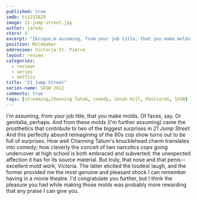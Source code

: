 ```yaml
---
published: true
imdb: tt1232829
image: 21-jump-street.jpg
author: jaredy 
stars: 4
excerpt: "I&rsquo;m assuming, from your job title, that you make molds. Of faces, say. Or genitalia, perhaps. And from these molds (I&rsquo;m further assuming) came the prosthetics that contribute to two of the biggest surprises in <em>21 Jump Street</em>.   And this perfectly absurd reimagining of the 80s cop show turns out to be full of surprises." 
position: Moldmaker
addressee: Victoria St. Pierre
layout: review
categories:
  - reviews
  - series
  - netflix
title: "21 Jump Street"
series-name: SXSW 2012
comments: true
tags: [streaming,Channing Tatum, comedy, Jonah Hill, Postcards, SXSW]
---
```

I'm assuming, from your job title, that you make molds. Of faces, say. Or genitalia, perhaps. And from these molds (I'm further assuming) came the prosthetics that contribute to two of the biggest surprises in _21 Jump Street_. And this perfectly absurd reimagining of the 80s cop show turns out to be full of surprises. How well Channing Tatum's knucklehead charm translates into comedy; how cleverly the conceit of two narcotics cops going undercover at high school is both embraced and subverted; the unexpected affection it has for its source material. But truly, that nose and that penis--excellent mold work, Victoria. The latter elicited the loudest laugh, and the former provided me the most genuine and pleasant shock I can remember having in a movie theatre. I'd congratulate you further, but I think the pleasure you had while making those molds was probably more rewarding that any praise I can give you.

